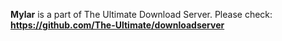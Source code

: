 **Mylar** is a part of The Ultimate Download Server. Please check: **https://github.com/The-Ultimate/downloadserver**
